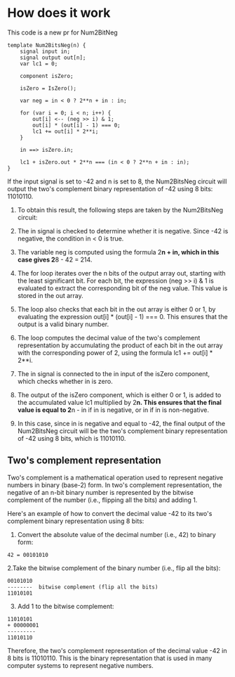 # How does it work

This code is a new pr for Num2BitNeg
```
template Num2BitsNeg(n) {
    signal input in;
    signal output out[n];
    var lc1 = 0;

    component isZero;

    isZero = IsZero();

    var neg = in < 0 ? 2**n + in : in;

    for (var i = 0; i < n; i++) {
        out[i] <-- (neg >> i) & 1;
        out[i] * (out[i] - 1) === 0;
        lc1 += out[i] * 2**i;
    }

    in ==> isZero.in;

    lc1 + isZero.out * 2**n === (in < 0 ? 2**n + in : in);
}
```
If the input signal is set to -42 and n is set to 8, the Num2BitsNeg circuit will output the two's complement binary representation of -42 using 8 bits: 11010110.

1. To obtain this result, the following steps are taken by the Num2BitsNeg circuit:

2. The in signal is checked to determine whether it is negative. Since -42 is negative, the condition in < 0 is true.

3. The variable neg is computed using the formula 2**n + in, which in this case gives 2**8 - 42 = 214.

4. The for loop iterates over the n bits of the output array out, starting with the least significant bit. For each bit, the expression (neg >> i) & 1 is evaluated to extract the corresponding bit of the neg value. This value is stored in the out array.

5. The loop also checks that each bit in the out array is either 0 or 1, by evaluating the expression out[i] * (out[i] - 1) === 0. This ensures that the output is a valid binary number.

6. The loop computes the decimal value of the two's complement representation by accumulating the product of each bit in the out array with the corresponding power of 2, using the formula lc1 += out[i] * 2**i.

7. The in signal is connected to the in input of the isZero component, which checks whether in is zero.

8. The output of the isZero component, which is either 0 or 1, is added to the accumulated value lc1 multiplied by 2**n. This ensures that the final value is equal to 2**n - in if in is negative, or in if in is non-negative.

9. In this case, since in is negative and equal to -42, the final output of the Num2BitsNeg circuit will be the two's complement binary representation of -42 using 8 bits, which is 11010110.

## Two's complement representation

Two's complement is a mathematical operation used to represent negative numbers in binary (base-2) form. In two's complement representation, the negative of an n-bit binary number is represented by the bitwise complement of the number (i.e., flipping all the bits) and adding 1.

Here's an example of how to convert the decimal value -42 to its two's complement binary representation using 8 bits:

1. Convert the absolute value of the decimal number (i.e., 42) to binary form:
```
42 = 00101010
```
2.Take the bitwise complement of the binary number (i.e., flip all the bits):
```
00101010
--------  bitwise complement (flip all the bits)
11010101
```
3. Add 1 to the bitwise complement:
```
11010101
+ 00000001
---------
11010110
```
Therefore, the two's complement representation of the decimal value -42 in 8 bits is 11010110. This is the binary representation that is used in many computer systems to represent negative numbers.



